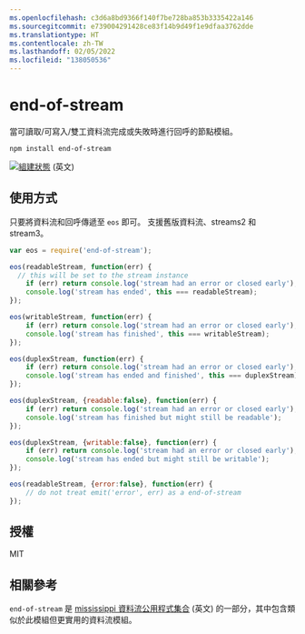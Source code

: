 ```yaml
---
ms.openlocfilehash: c3d6a8bd9366f140f7be728ba853b3335422a146
ms.sourcegitcommit: e739004291428ce83f14b9d49f1e9dfaa3762dde
ms.translationtype: HT
ms.contentlocale: zh-TW
ms.lasthandoff: 02/05/2022
ms.locfileid: "138050536"
---
```

# <a name="end-of-stream"></a>end-of-stream

當可讀取/可寫入/雙工資料流完成或失敗時進行回呼的節點模組。

    npm install end-of-stream

[![組建狀態](https://travis-ci.org/mafintosh/end-of-stream.svg?branch=master)](https://travis-ci.org/mafintosh/end-of-stream) (英文)

## <a name="usage"></a>使用方式

只要將資料流和回呼傳遞至 `eos` 即可。
支援舊版資料流、streams2 和 stream3。

``` js
var eos = require('end-of-stream');

eos(readableStream, function(err) {
  // this will be set to the stream instance
    if (err) return console.log('stream had an error or closed early');
    console.log('stream has ended', this === readableStream);
});

eos(writableStream, function(err) {
    if (err) return console.log('stream had an error or closed early');
    console.log('stream has finished', this === writableStream);
});

eos(duplexStream, function(err) {
    if (err) return console.log('stream had an error or closed early');
    console.log('stream has ended and finished', this === duplexStream);
});

eos(duplexStream, {readable:false}, function(err) {
    if (err) return console.log('stream had an error or closed early');
    console.log('stream has finished but might still be readable');
});

eos(duplexStream, {writable:false}, function(err) {
    if (err) return console.log('stream had an error or closed early');
    console.log('stream has ended but might still be writable');
});

eos(readableStream, {error:false}, function(err) {
    // do not treat emit('error', err) as a end-of-stream
});
```

## <a name="license"></a>授權

MIT

## <a name="related"></a>相關參考

`end-of-stream` 是 [mississippi 資料流公用程式集合](https://github.com/maxogden/mississippi) (英文) 的一部分，其中包含類似於此模組但更實用的資料流模組。
